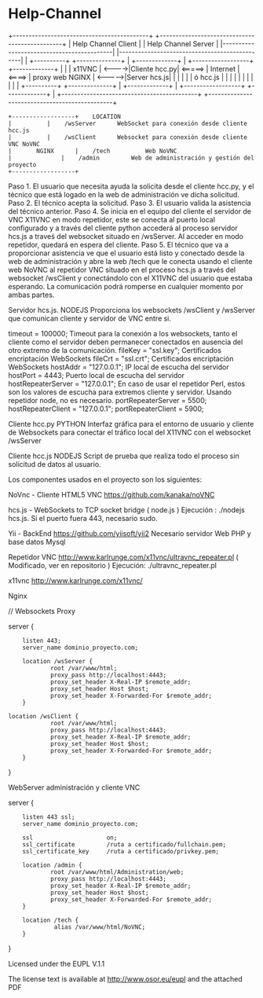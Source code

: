 # Help-Channel

 +-------------------------------------------+                      +-----------------------------------------------+
 | Help Channel Client                       |                      | Help Channel Server                           |
 |-------------------------------------------|                      |-----------------------------------------------|
 |   +----------+       +--------------+     |   +-------------+    |   +------------------+        +-------------+ |
 |   |  x11VNC  | <---->|Cliente hcc.py| <=====> |  Internet   | <====> | proxy web NGINX  | <----->|Server hcs.js| |
 |   |          |       |   ó hcc.js   |     |   |  	       |    |	|                  |        |             | |
 |   +----------+       +--------------+     |   +-------------+    |   +------------------+        +-------------+ |
 +-------------------------------------------+                      +-----------------------------------------------+


	+------------------+ 	LOCATION 
	| 		   |    /wsServer      WebSocket para conexión desde cliente hcc.js 
	| 		   |    /wsClient      Websocket para conexión desde cliente VNC NoVNC
	|       NGINX	   |    /tech  	       Web NoVNC	
	| 	           |    /admin	       Web de administración y gestión del proyecto	
	+------------------+

Paso 1. El usuario que necesita ayuda la solicita desde el cliente hcc.py, y el técnico que está logado en la web de administración ve dicha solicitud.
Paso 2. El técnico acepta la solicitud.
Paso 3. El usuario valida la asistencia del técnico anterior.
Paso 4. Se inicia en el equipo del cliente el servidor de VNC X11VNC en modo repetidor, este se conecta al puerto local configurado y a través del cliente python accederá al proceso servidor hcs.js a traveś del websocket situado en /wsServer.
Al acceder en modo repetidor, quedará en espera del cliente.
Paso 5. El técnico que va a proporcionar asistencia ve que el usuario está listo y conectado desde la web de administración y abre la web /tech que le conecta usando el cliente web NoVNC al repetidor VNC situado en el proceso hcs.js a través del websocket /wsClient y conectándolo con el X11VNC del usuario que estaba esperando. La comunicación podrá romperse en cualquier momento por ambas partes.


Servidor hcs.js. NODEJS
Proporciona los websockets /wsClient y /wsServer que comunican cliente y servidor de VNC entre si.  

timeout = 100000;       Timeout para la conexión a los websockets, tanto el cliente como el servidor deben permanecer conectados en ausencia del otro extremo de la comunicación. 
fileKey = "ssl.key";    Certificados encriptación WebSockets
fileCrt = "ssl.crt";    Certificados encriptación WebSockets
hostAddr = "127.0.0.1"; IP local de escucha del servidor
hostPort = 4443;	Puerto local de escucha del servidor		      
hostRepeaterServer = "127.0.0.1";    En caso de usar el repetidor Perl, estos son los valores de escucha para extremos cliente y servidor. Usando repetidor node, no es necesario.
portRepeaterServer = 5500;
hostRepeaterClient = "127.0.0.1";
portRepeaterClient = 5900;

Cliente hcc.py PYTHON
Interfaz gráfica para el entorno de usuario y cliente de Websockets para conectar el tráfico local del X11VNC con el websocket /wsServer 

Cliente hcc.js NODEJS
Script de prueba que realiza todo el proceso sin solicitud de datos al usuario.



Los componentes usados en el proyecto son los siguientes:

NoVnc - Cliente HTML5 VNC
https://github.com/kanaka/noVNC

hcs.js - WebSockets to TCP socket bridge ( node.js )
Ejecución : ./nodejs hcs.js. Si el puerto fuera 443, necesario sudo.

Yii - BackEnd
https://github.com/yiisoft/yii2
Necesario servidor Web PHP y base datos Mysql

Repetidor VNC
http://www.karlrunge.com/x11vnc/ultravnc_repeater.pl    ( Modificado, ver en repositorio )
Ejecución: ./ultravnc_repeater.pl

x11vnc
http://www.karlrunge.com/x11vnc/

Nginx

// Websockets Proxy

server {

        listen 443;
        server_name dominio_proyecto.com;

        location /wsServer {
                root /var/www/html;
                proxy_pass http://localhost:4443;
                proxy_set_header X-Real-IP $remote_addr;
                proxy_set_header Host $host;
                proxy_set_header X-Forwarded-For $remote_addr;
        }

	location /wsClient {
                root /var/www/html;
                proxy_pass http://localhost:4443;
                proxy_set_header X-Real-IP $remote_addr;
                proxy_set_header Host $host;
                proxy_set_header X-Forwarded-For $remote_addr;
        }

}

WebServer administración y cliente VNC

server {

        listen 443 ssl;
        server_name dominio_proyecto.com;

        ssl                     on;
        ssl_certificate         /ruta a certificado/fullchain.pem;
        ssl_certificate_key     /ruta a certificado/privkey.pem;

        location /admin {
                root /var/www/html/Administration/web;
                proxy_pass http://localhost:4443;
                proxy_set_header X-Real-IP $remote_addr;
                proxy_set_header Host $host;
                proxy_set_header X-Forwarded-For $remote_addr;
        }

        location /tech {
                 alias /var/www/html/NoVNC;
        }
}


Licensed under the EUPL V.1.1

The license text is available at http://www.osor.eu/eupl and the attached PDF
